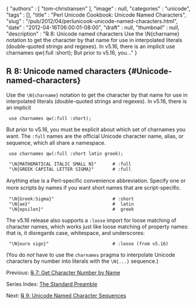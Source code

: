 {
   "authors" : [
      "tom-christiansen"
   ],
   "image" : null,
   "categories" : "unicode",
   "tags" : [],
   "title" : "Perl Unicode Cookbook: Unicode Named Characters",
   "slug" : "/pub/2012/04/perlunicook-unicode-named-characters.html",
   "date" : "2012-04-16T06:00:01-08:00",
   "draft" : null,
   "thumbnail" : null,
   "description" : "℞ 8: Unicode named characters Use the \\N{charname} notation to get the character by that name for use in interpolated literals (double-quoted strings and regexes). In v5.16, there is an implicit use charnames qw(:full :short); But prior to v5.16, you..."
}





℞ 8: Unicode named characters {#Unicode-named-characters}
-----------------------------

Use the `\N{charname}` notation to get the character by that name for
use in interpolated literals (double-quoted strings and regexes). In
v5.16, there is an implicit

     use charnames qw(:full :short);

But prior to v5.16, you must be explicit about which set of charnames
you want. The `:full` names are the oﬃcial Unicode character name,
alias, or sequence, which all share a namespace.

     use charnames qw(:full :short latin greek);

     "\N{MATHEMATICAL ITALIC SMALL N}"      # :full
     "\N{GREEK CAPITAL LETTER SIGMA}"       # :full

Anything else is a Perl-speciﬁc convenience abbreviation. Specify one or
more scripts by names if you want short names that are script-speciﬁc.

     "\N{Greek:Sigma}"                      # :short
     "\N{ae}"                               #  latin
     "\N{epsilon}"                          #  greek

The v5.16 release also supports a `:loose` import for loose matching of
character names, which works just like loose matching of property names:
that is, it disregards case, whitespace, and underscores:

     "\N{euro sign}"                        # :loose (from v5.16)

(You do *not* have to use the `charnames` pragma to interpolate Unicode
characters by number into literals with the `\N{...}` sequence.)

Previous: [℞ 7: Get Character Number by
Name](/media/_pub_2012_04_perlunicook-unicode-named-characters/perlunicook-character-numbers-by-name.html)

Series Index: [The Standard
Preamble](/media/_pub_2012_04_perlunicook-unicode-named-characters/perlunicook-standard-preamble.html)

Next: [℞ 9: Unicode Named Character
Sequences](/media/_pub_2012_04_perlunicook-unicode-named-characters/perlunicook-unicode-named-character-sequences.html)


